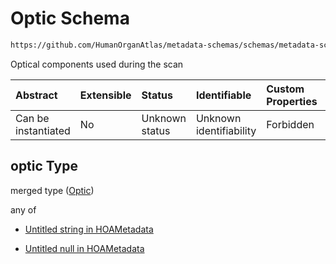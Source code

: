 # Optic Schema

```txt
https://github.com/HumanOrganAtlas/metadata-schemas/schemas/metadata-schemas.json#/$defs/ScanMetadata/properties/optic
```

Optical components used during the scan

| Abstract            | Extensible | Status         | Identifiable            | Custom Properties | Additional Properties | Access Restrictions | Defined In                                                                   |
| :------------------ | :--------- | :------------- | :---------------------- | :---------------- | :-------------------- | :------------------ | :--------------------------------------------------------------------------- |
| Can be instantiated | No         | Unknown status | Unknown identifiability | Forbidden         | Allowed               | none                | [metadata-schema.json\*](../out/metadata-schema.json "open original schema") |

## optic Type

merged type ([Optic](metadata-schema-defs-scanmetadata-properties-optic.md))

any of

* [Untitled string in HOAMetadata](metadata-schema-defs-scanmetadata-properties-optic-anyof-0.md "check type definition")

* [Untitled null in HOAMetadata](metadata-schema-defs-scanmetadata-properties-optic-anyof-1.md "check type definition")
